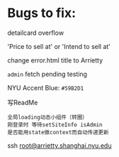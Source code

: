 # Bugs to fix:

detailcard overflow

'Price to sell at' or 'Intend to sell at'

change error.html title to Arrietty

`admin` fetch pending testing

NYU Accent Blue: `#59B2D1`

写ReadMe

    全局loading动态小组件（转圈）
    刚登录时 等待setSiteInfo isAdmin
    是否能用state做context而自动传递更新

ssh root@arrietty.shanghai.nyu.edu

